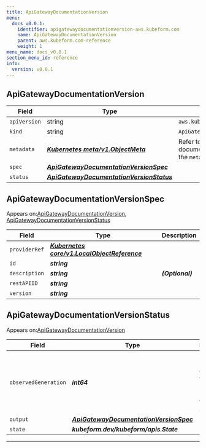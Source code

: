 ```yaml
---
title: ApiGatewayDocumentationVersion
menu:
  docs_v0.0.1:
    identifier: apigatewaydocumentationversion-aws.kubeform.com
    name: ApiGatewayDocumentationVersion
    parent: aws.kubeform.com-reference
    weight: 1
menu_name: docs_v0.0.1
section_menu_id: reference
info:
  version: v0.0.1
---
```


## ApiGatewayDocumentationVersion
| Field | Type | Description |
| ------ | ----- | ----------- |
| `apiVersion` | string | `aws.kubeform.com/v1alpha1` |
|    `kind` | string | `ApiGatewayDocumentationVersion` |
| `metadata` | ***[Kubernetes meta/v1.ObjectMeta](https://kubernetes.io/docs/reference/generated/kubernetes-api/v1.13/#objectmeta-v1-meta)***|Refer to the Kubernetes API documentation for the fields of the `metadata` field.|
| `spec` | ***[ApiGatewayDocumentationVersionSpec](#apigatewaydocumentationversionspec)***||
| `status` | ***[ApiGatewayDocumentationVersionStatus](#apigatewaydocumentationversionstatus)***||
## ApiGatewayDocumentationVersionSpec

Appears on:[ApiGatewayDocumentationVersion](#apigatewaydocumentationversion), [ApiGatewayDocumentationVersionStatus](#apigatewaydocumentationversionstatus)

| Field | Type | Description |
| ------ | ----- | ----------- |
| `providerRef` | ***[Kubernetes core/v1.LocalObjectReference](https://kubernetes.io/docs/reference/generated/kubernetes-api/v1.13/#localobjectreference-v1-core)***||
| `id` | ***string***||
| `description` | ***string***| ***(Optional)*** |
| `restAPIID` | ***string***||
| `version` | ***string***||
## ApiGatewayDocumentationVersionStatus

Appears on:[ApiGatewayDocumentationVersion](#apigatewaydocumentationversion)

| Field | Type | Description |
| ------ | ----- | ----------- |
| `observedGeneration` | ***int64***| ***(Optional)*** Resource generation, which is updated on mutation by the API Server.|
| `output` | ***[ApiGatewayDocumentationVersionSpec](#apigatewaydocumentationversionspec)***| ***(Optional)*** |
| `state` | ***kubeform.dev/kubeform/apis.State***| ***(Optional)*** |
---
